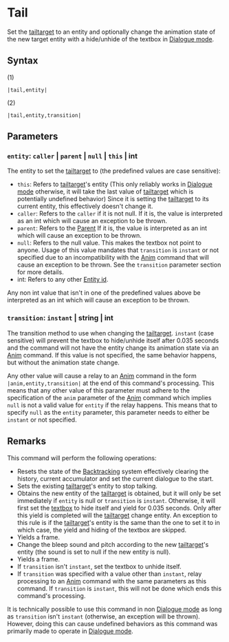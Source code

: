 # Tail

Set the [tailtarget](../../Notable%20local%20variable/tailtarget.md) to an entity and optionally change the animation state of the new target entity  with a hide/unhide of the textbox in [Dialogue mode](../../Dialogue%20mode.md).

## Syntax

(1)

````
|tail,entity|
````

(2)

````
|tail,entity,transition|
````

## Parameters

### `entity`: `caller` | `parent` | `null` | `this` | int

The entity to set the [tailtarget](../../Notable%20local%20variable/tailtarget.md) to (the predefined values are case sensitive):

* `this`: Refers to [tailtarget](../../Notable%20local%20variable/tailtarget.md)'s entity (This only reliably works in [Dialogue mode](../../Dialogue%20mode.md) otherwise, it will take the last value of [tailtarget](../../Notable%20local%20variable/tailtarget.md) which is potentially undefined behavior) Since it is setting the [tailtarget](../../Notable%20local%20variable/tailtarget.md) to its current entity, this effectively doesn't change it.
* `caller`: Refers to the `caller` if it is not null. If it is, the value is interpreted as an int which will cause an exception to be thrown.
* `parent`:  Refers to the [Parent](Parent.md) If it is, the value is interpreted as an int which will cause an exception to be thrown.
* `null`:  Refers to the null value. This makes the textbox not point to anyone. Usage of this value mandates that `transition` is `instant` or not specified due to an incompatibility with the [Anim](Anim.md) command that will cause an exception to be thrown. See the `transition` parameter section for more details.
* int: Refers to any other [Entity id](../Entity%20id.md).

Any non int value that isn't in one of the predefined values above be interpreted as an int which will cause an exception to be thrown.

### `transition`: `instant` | string | int

The transition method to use when changing the [tailtarget](../../Notable%20local%20variable/tailtarget.md). `instant` (case sensitive) will prevent the textbox to hide/unhide itself after 0.035 seconds and the command will not have the entity change its animation state via an [Anim](Anim.md) command. If this value is not specified, the same behavior happens, but without the animation state change.

Any other value will cause a relay to an [Anim](Anim.md) command in the form `|anim,entity,transition|` at the end of this command's processing. This means that any other value of this parameter must adhere to the specification of the `anim` parameter of the [Anim](Anim.md) command which implies `null` is not a valid value for `entity` if the relay happens. This means that to specify `null` as the `entity` parameter, this parameter needs to either be `instant` or not specified.

## Remarks

This command will perform the following operations:

* Resets the state of the [Backtracking](../../Related%20Systems/Backtracking.md) system effectively clearing the history, current accumulator and set the current dialogue to the start. 
* Sets the existing [tailtarget](../../Notable%20local%20variable/tailtarget.md)'s entity to stop talking.
* Obtains the new entity of the [tailtarget](../../Notable%20local%20variable/tailtarget.md) is obtained, but it will only be set immediately if `entity` is null or `transition` is `instant`. Otherwise, it will first set the [textbox](../../Notable%20local%20variable/textbox.md) to hide itself and yield for 0.035 seconds. Only after this yield is completed will the [tailtarget](../../Notable%20local%20variable/tailtarget.md) change entity. An exception to this rule is if the [tailtarget](../../Notable%20local%20variable/tailtarget.md)'s entity is the same than the one to set it to in which case, the yield and hiding of the textbox are skipped.
* Yields a frame.
* Change the bleep sound and pitch according to the new [tailtarget](../../Notable%20local%20variable/tailtarget.md)'s entity (the sound is set to null if the new entity is null).
* Yields a frame.
* If `transition` isn't `instant`, set the textbox to unhide itself. 
* If `transition` was specified with a value other than `instant`, relay processing to an [Anim](Anim.md) command with the same parameters as this command. If `transition` is `instant`, this will not be done which ends this command's processing.

It is technically possible to use this command in non [Dialogue mode](../../Dialogue%20mode.md) as long as `transition` isn't `instant` (otherwise, an exception will be thrown). However, doing this can cause undefined behaviors as this command was primarily made to operate in [Dialogue mode](../../Dialogue%20mode.md).
